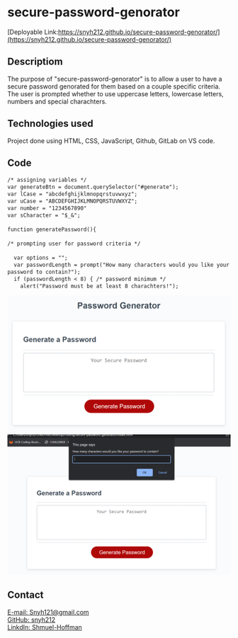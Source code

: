 # secure-password-genorator

[Deployable Link:https://snyh212.github.io/secure-password-genorator/](https://snyh212.github.io/secure-password-genorator/)

## Descriptiom

The purpose of "secure-password-genorator" is to allow a user to have a secure password genorated for them based on a couple specific criteria. The user is prompted whether to use uppercase letters, lowercase letters, numbers and special charachters.

## Technologies used

Project done using HTML, CSS, JavaScript, Github, GitLab on VS code.

## Code

```
/* assigning variables */
var generateBtn = document.querySelector("#generate");
var lCase = "abcdefghijklmnopqrstuvwxyz";
var uCase = "ABCDEFGHIJKLMNOPQRSTUVWXYZ";
var number = "1234567890"
var sCharacter = "$_&";

function generatePassword(){
  
/* prompting user for password criteria */

  var options = "";
  var passwordLength = prompt("How many characters would you like your password to contain?");
  if (passwordLength < 8) { /* password minimum */
    alert("Password must be at least 8 charachters!");
```
<img src="pictures\Screenshot 2022-06-25 000922.png">
<img src="pictures\Screenshot 2022-06-25 000950.png">

## Contact

[E-mail: Snyh121@gmail.com](mailto:snyh121@gmail.com")  
[GitHub: snyh212](https://r.search.yahoo.com/_ylt=AwrJ6yegl7JipfcAzB5XNyoA;_ylu=Y29sbwNiZjEEcG9zAzEEdnRpZAMEc2VjA3Ny/RV=2/RE=1655900193/RO=10/RU=https%3a%2f%2fgithub.com%2fsnyh212/RK=2/RS=jAFa0VbZnIusPrwj.ZmIx9gZ3AA-)  
[LinkdIn: Shmuel-Hoffman](https://www.linkedin.com/in/shmuel-hoffman-254b0223b?lipi=urn%3Ali%3Apage%3Ad_flagship3_profile_view_base_contact_details%3BS2rg0PtBTLeG2szT2ZbGmg%3D%3D)